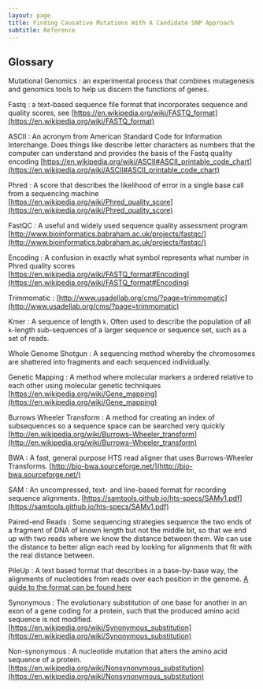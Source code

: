 ```yaml
---
layout: page
title: Finding Causative Mutations With A Candidate SNP Approach
subtitle: Reference
---
```


## Glossary

Mutational Genomics
:	an experimental process that combines mutagenesis and genomics tools to help us discern the functions of genes.

Fastq
:	a text-based sequence file format that incorporates sequence and quality scores, see [https://en.wikipedia.org/wiki/FASTQ_format](https://en.wikipedia.org/wiki/FASTQ_format)

ASCII
:	An acronym from American Standard Code for Information Interchange. Does things like describe letter characters as numbers that the computer can understand and provides the basis of the Fastq quality encoding [https://en.wikipedia.org/wiki/ASCII#ASCII_printable_code_chart](https://en.wikipedia.org/wiki/ASCII#ASCII_printable_code_chart)

Phred
:	A score that describes the likelihood of error in a single base call from a sequencing machine [https://en.wikipedia.org/wiki/Phred_quality_score](https://en.wikipedia.org/wiki/Phred_quality_score)

FastQC
:	A useful and widely used sequence quality assessment program [http://www.bioinformatics.babraham.ac.uk/projects/fastqc/](http://www.bioinformatics.babraham.ac.uk/projects/fastqc/)

Encoding
:	A confusion in exactly what symbol represents what number in Phred quality scores [https://en.wikipedia.org/wiki/FASTQ_format#Encoding](https://en.wikipedia.org/wiki/FASTQ_format#Encoding)

Trimmomatic
:	[http://www.usadellab.org/cms/?page=trimmomatic](http://www.usadellab.org/cms/?page=trimmomatic)

Kmer
:	A sequence of length `k`. Often used to describe the population of all `k`-length sub-sequences of a larger sequence or sequence set, such as a set of reads.

Whole Genome Shotgun
:	A sequencing method whereby the chromosomes are shattered into fragments and each sequenced individually.

Genetic Mapping
:	A method where molecular markers a ordered relative to each other using molecular genetic techniques [https://en.wikipedia.org/wiki/Gene_mapping](https://en.wikipedia.org/wiki/Gene_mapping)

Burrows Wheeler Transform
:	A method for creating an index of subsequences so a sequence space can be searched very quickly [http://en.wikipedia.org/wiki/Burrows–Wheeler_transform](http://en.wikipedia.org/wiki/Burrows–Wheeler_transform)

BWA
:	A fast, general purpose HTS read aligner that uses Burrows-Wheeler Transforms. [http://bio-bwa.sourceforge.net/](http://bio-bwa.sourceforge.net/)

SAM
:	An uncompressed, text- and line-based format for recording sequence alignments. [https://samtools.github.io/hts-specs/SAMv1.pdf](https://samtools.github.io/hts-specs/SAMv1.pdf)

Paired-end Reads
:	Some sequencing strategies sequence the two ends of a fragment of DNA of known length but not the middle bit, so that we end up with two reads where we know the distance between them. We can use the distance to better align each read by looking for alignments that fit with the real distance between.

PileUp
:	A text based format that describes in a base-by-base way, the alignments of nucleotides from reads over each position in the genome. [A guide to the format can be found here](http://samtools.sourceforge.net/pileup.shtml)

Synonymous
:	The evolutionary substitution of one base for another in an exon of a gene coding for a protein, such that the produced amino acid sequence is not modified. [https://en.wikipedia.org/wiki/Synonymous_substitution](https://en.wikipedia.org/wiki/Synonymous_substitution)

Non-synonymous
:	A nucleotide mutation that alters the amino acid sequence of a protein.[https://en.wikipedia.org/wiki/Nonsynonymous_substitution](https://en.wikipedia.org/wiki/Nonsynonymous_substitution)
